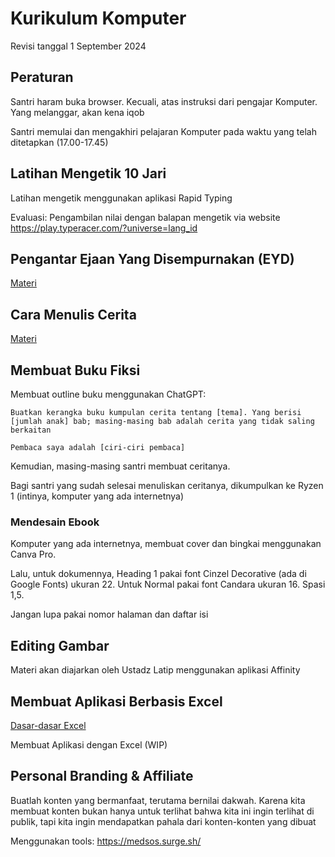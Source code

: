 # Kurikulum Komputer

Revisi tanggal 1 September 2024

## Peraturan

Santri haram buka browser. Kecuali, atas instruksi dari pengajar Komputer. Yang melanggar, akan kena iqob

Santri memulai dan mengakhiri pelajaran Komputer pada waktu yang telah ditetapkan (17.00-17.45)

## Latihan Mengetik 10 Jari

Latihan mengetik menggunakan aplikasi Rapid Typing

Evaluasi: Pengambilan nilai dengan balapan mengetik via website https://play.typeracer.com/?universe=lang_id

## Pengantar Ejaan Yang Disempurnakan (EYD)

[Materi](./materi-eyd.md)

## Cara Menulis Cerita

[Materi](./cara-menulis-cerita.md)

## Membuat Buku Fiksi

Membuat outline buku menggunakan ChatGPT:

```
Buatkan kerangka buku kumpulan cerita tentang [tema]. Yang berisi [jumlah anak] bab; masing-masing bab adalah cerita yang tidak saling berkaitan

Pembaca saya adalah [ciri-ciri pembaca]
```

Kemudian, masing-masing santri membuat ceritanya.

Bagi santri yang sudah selesai menuliskan ceritanya, dikumpulkan ke Ryzen 1 (intinya, komputer yang ada internetnya)

### Mendesain Ebook

Komputer yang ada internetnya, membuat cover dan bingkai menggunakan Canva Pro.

Lalu, untuk dokumennya, Heading 1 pakai font Cinzel Decorative (ada di Google Fonts) ukuran 22. Untuk Normal pakai font Candara ukuran 16. Spasi 1,5.

Jangan lupa pakai nomor halaman dan daftar isi

## Editing Gambar

Materi akan diajarkan oleh Ustadz Latip menggunakan aplikasi Affinity

## Membuat Aplikasi Berbasis Excel

[Dasar-dasar Excel](./excel.md)

Membuat Aplikasi dengan Excel (WIP)

## Personal Branding & Affiliate

Buatlah konten yang bermanfaat, terutama bernilai dakwah. Karena kita membuat konten bukan hanya untuk terlihat bahwa kita ini ingin terlihat di publik, tapi kita ingin mendapatkan pahala dari konten-konten yang dibuat

Menggunakan tools: https://medsos.surge.sh/
